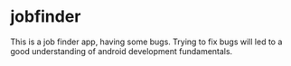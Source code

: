 # jobfinder

This is a job finder app, having some bugs. Trying to fix bugs will led to a good understanding of android development fundamentals.